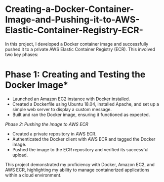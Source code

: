 # Creating-a-Docker-Container-Image-and-Pushing-it-to-AWS-Elastic-Container-Registry-ECR-
In this project, I developed a Docker container image and successfully pushed it to a private AWS Elastic Container Registry (ECR). This involved two key phases:
# Phase 1: Creating and Testing the Docker Image*
- Launched an Amazon EC2 instance with Docker installed.
- Created a Dockerfile using Ubuntu 18.04, installed Apache, and set up a simple web server to display a custom message.
- Built and ran the Docker image, ensuring it functioned as expected.

*Phase 2: Pushing the Image to AWS ECR*
- Created a private repository in AWS ECR.
- Authenticated the Docker client with AWS ECR and tagged the Docker image.
- Pushed the image to the ECR repository and verified its successful upload.

This project demonstrated my proficiency with Docker, Amazon EC2, and AWS ECR, highlighting my ability to manage containerized applications within a cloud environment.
